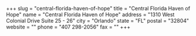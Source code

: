 +++
slug = "central-florida-haven-of-hope"
title = "Central Florida Haven of Hope"
name = "Central Florida Haven of Hope"
address = "1310 West Colonial Drive Suite 25 - 26"
city = "Orlando"
state = "FL"
postal = "32804"
website = ""
phone = "407 298-2056"
fax = ""
+++
